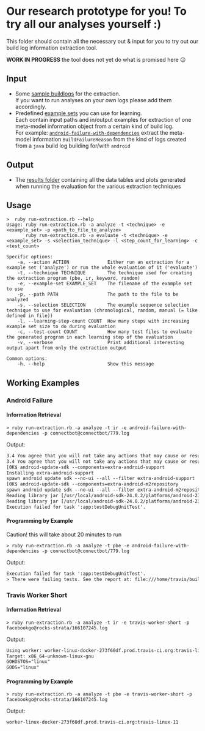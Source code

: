 # Our research prototype for you! To try all our analyses yourself :)

This folder should contain all the necessary out & input for you to try out our build log information extraction tool.

  **WORK IN PROGRESS** the tool does not yet do what is promised here 😉

## Input

- Some [sample buildlogs](samples) for the extraction.  
  If you want to run analyses on your own logs please add them accordingly.
- Predefined [example sets](example-sets) you can use for learning.  
  Each contain input paths and in/output examples for extraction of one meta-model information object from a certain kind of build log.  
  For example: [`android-failure-with-dependencies`](example-sets/android-failure-with-dependencies.xml) extract the meta-model information `BuildFailureReason` from the kind of logs created from a `java` build log building for/with `android`

## Output

- The [results folder](results) containing all the data tables and plots generated when running the evaluation for the various extraction techniques

## Usage

``` shell
>  ruby run-extraction.rb --help
Usage: ruby run-extraction.rb -a analyze -t <technique> -e <example_set> -p <path_to_file_to_analyze>
       ruby run-extraction.rb -a evaluate -t <technique> -e <example_set> -s <selection_technique> -l <step_count_for_learning> -c <test_count>

Specific options:
    -a, --action ACTION              Either run an extraction for a example set ('analyze') or run the whole evaluation of it ('evaluate')
    -t, --technique TECHNIQUE        The technique used for creating the extraction program (pbe, ir, keyword, random)
    -e, --example-set EXAMPLE_SET    The filename of the example set to use
    -p, --path PATH                  The path to the file to be analyzed
    -s, --selection SELECTION        The example sequence selection technique to use for evaluation (chronological, random, manual (= like defined in file))
    -l, --learning-step-count COUNT  How many steps with increasing example set size to do during evaluation
    -c, --test-count COUNT           How many test files to evaluate the generated program in each learning step of the evaluation
    -v, --verbose                    Print additional interesting output apart from only the extraction output

Common options:
    -h, --help                       Show this message
```

## Working Examples

### Android Failure

#### Information Retrieval

``` shell
> ruby run-extraction.rb -a analyze -t ir -e android-failure-with-dependencies -p connectbot@connectbot/779.log
```

Output:
``` txt
3.4 You agree that you will not take any actions that may cause or result in the fragmentation of Android, including but not limited to distributing, participating in the creation of, or promoting in any way a software development kit derived from the SDK.
3.4 You agree that you will not take any actions that may cause or result in the fragmentation of Android, including but not limited to distributing, participating in the creation of, or promoting in any way a software development kit derived from the SDK.
[0K$ android-update-sdk --components=extra-android-support
Installing extra-android-support
spawn android update sdk --no-ui --all --filter extra-android-support
[0K$ android-update-sdk --components=extra-android-m2repository
spawn android update sdk --no-ui --all --filter extra-android-m2repository
Reading library jar [/usr/local/android-sdk-24.0.2/platforms/android-23/android.jar]
Reading library jar [/usr/local/android-sdk-24.0.2/platforms/android-23/optional/org.apache.http.legacy.jar]
Execution failed for task ':app:testDebugUnitTest'.
```

#### Programming by Example
Caution! this will take about 20 minutes to run
``` shell
> ruby run-extraction.rb -a analyze -t pbe -e android-failure-with-dependencies -p connectbot@connectbot/779.log
```

Output:
``` txt
Execution failed for task ':app:testDebugUnitTest'.
> There were failing tests. See the report at: file:///home/travis/build/connectbot/connectbot/app/build/reports/tests/debug/index.html
```

### Travis Worker Short

#### Information Retrieval

``` shell
> ruby run-extraction.rb -a analyze -t ir -e travis-worker-short -p facebookgo@rocks-strata/166107245.log
```

Output:
``` txt
Using worker: worker-linux-docker-273f60df.prod.travis-ci.org:travis-linux-11
Target: x86_64-unknown-linux-gnu
GOHOSTOS="linux"
GOOS="linux"
```

#### Programming by Example

``` shell
> ruby run-extraction.rb -a analyze -t pbe -e travis-worker-short -p facebookgo@rocks-strata/166107245.log
```

Output:
``` txt
worker-linux-docker-273f60df.prod.travis-ci.org:travis-linux-11
```
